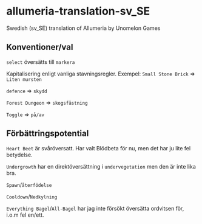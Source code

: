 # allumeria-translation-sv_SE
Swedish (sv_SE) translation of Allumeria by Unomelon Games

## Konventioner/val
`select` översätts till `markera`

Kapitalisering enligt vanliga stavningsregler. Exempel: `Small Stone Brick` => `Liten mursten`

`defence` => `skydd`

`Forest Dungeon` => `skogsfästning`

`Toggle` => `på/av`

## Förbättringspotential
`Heart Beet` är svåröversatt. Har valt Blödbeta för nu, men det har ju lite fel betydelse.

`Undergrowth` har en direktöversättning i `undervegetation` men den är inte lika bra.

`Spawn`/`återfödelse`

`Cooldown`/`Nedkylning`

`Everything Bagel`/`All-Bagel` har jag inte försökt översätta ordvitsen för, i.o.m fel en/ett.


